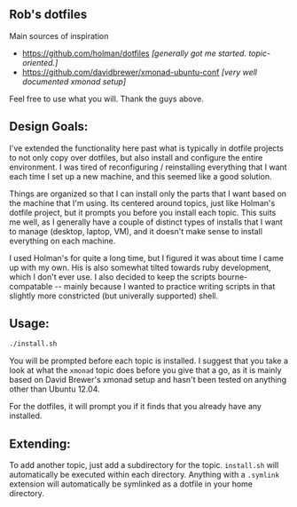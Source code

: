 Rob's dotfiles
---

Main sources of inspiration
- https://github.com/holman/dotfiles *[generally got me started.  topic-oriented.]*
- https://github.com/davidbrewer/xmonad-ubuntu-conf  *[very well documented xmonad setup]*

Feel free to use what you will.  Thank the guys above.

Design Goals:
---
I've extended the functionality here past what is typically in dotfile projects
to not only copy over dotfiles, but also install and configure
the entire environment. I was tired of
reconfiguring / reinstalling everything that I want each time I set up a new machine, and 
this seemed like a good solution.

 Things are organized so that I can install only the parts that 
I want based on the machine that I'm using. Its centered around topics, just like Holman's 
dotfile project, but it prompts you before you install each topic. This suits me well,
as I generally have a couple of distinct types of installs that I want to manage (desktop, laptop, VM),
and it doesn't make sense to install everything on each machine.

I used Holman's for quite a long time, but I figured it was about time I came up with my 
own.  His is also somewhat tilted towards ruby development, which I don't ever use.
I also decided to keep the scripts bourne-compatable -- mainly because
I wanted to practice writing scripts in that slightly more constricted (but univerally supported) shell.

Usage:
---

```sh
./install.sh
```

You will be prompted before each topic is installed.  I suggest that you take a look
at what the ```xmonad``` topic does before you give that a go, as it is mainly based on 
David Brewer's xmonad setup and hasn't been tested on anything other than Ubuntu 12.04.

For the dotfiles, it will prompt you if it finds that you already have any installed.

Extending:
---
To add another topic, just add a subdirectory for the topic.  ```install.sh``` will automatically
be executed within each directory.  Anything with a ```.symlink``` extension will automatically be symlinked
as a dotfile in your home directory.


